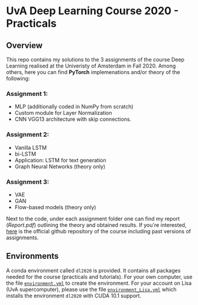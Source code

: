 # UvA Deep Learning Course 2020 - Practicals

## Overview

This repo contains my solutions to the 3 assignments of the course Deep Learning realised at the Univeristy of Amsterdam in Fall 2020. Among others, here you can find **PyTorch** implemenations and/or theory of the following:

### Assignment 1:
- MLP (additionally coded in NumPy from scratch)
- Custom module for Layer Normalization
- CNN VGG13 architecture with skip connections.

### Assignment 2:
- Vanilla LSTM 
- bi-LSTM
- Application: LSTM for text generation
- Graph Neural Networks (theory only)

### Assignment 3:
- VAE
- GAN
- Flow-based models (theory only)

Next to the code, under each assignment folder one can find my report (*Report.pdf*) outlining the theory and obtained results.
If you're interested, [here](https://github.com/uvadlc) is the official github repository of the course including past versions of assignments.

## Environments
A conda environment called `dl2020` is provided. It contains all packages needed for the course (practicals and tutorials). For your own computer, use the file [`environment.yml`](https://github.com/uvadlc/uvadlc_practicals_2020/blob/master/environment.yml) to create the environment. For your account on Lisa (UvA supercomputer), please use the file [`environment_Lisa.yml`](https://github.com/uvadlc/uvadlc_practicals_2020/blob/master/environment_Lisa.yml) which installs the environment `dl2020` with CUDA 10.1 support. 



